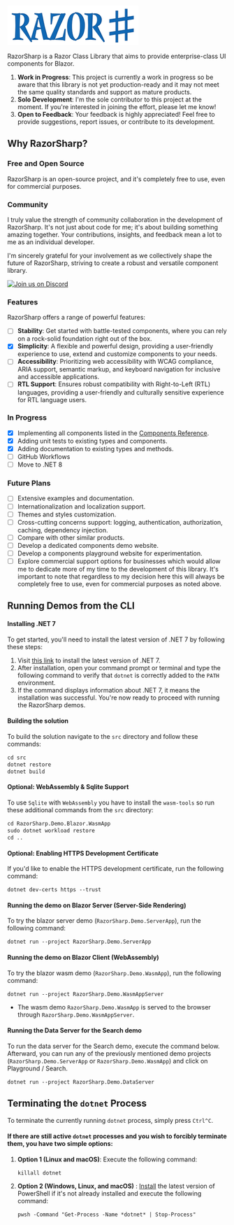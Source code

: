 ![Logo](assets/RazorSharp.png)

RazorSharp is a Razor Class Library that aims to provide enterprise-class UI components for Blazor.

1. **Work in Progress**: This project is currently a work in progress so be aware that this library is not yet production-ready and it may not meet the same quality standards and support as mature products. 
2. **Solo Development**: I'm the sole contributor to this project at the moment. If you're interested in joining the effort, please let me know! 
3. **Open to Feedback**: Your feedback is highly appreciated! Feel free to provide suggestions, report issues, or contribute to its development.

## Why RazorSharp?

### Free and Open Source

RazorSharp is an open-source project, and it's completely free to use, even for commercial purposes.

### Community

I truly value the strength of community collaboration in the development of RazorSharp. It's not just about code for me; it's about building something amazing together. Your contributions, insights, and feedback mean a lot to me as an individual developer.

I'm sincerely grateful for your involvement as we collectively shape the future of RazorSharp, striving to create a robust and versatile component library.

[![Join us on Discord](https://discordapp.com/api/guilds/1160531142852743340/widget.png)](https://discord.gg/v4DymbjpWC)

### Features

RazorSharp offers a range of powerful features:

- [ ] **Stability**: Get started with battle-tested components, where you can rely on a rock-solid foundation right out of the box.
- [x] **Simplicity**: A flexible and powerful design, providing a user-friendly experience to use, extend and customize components to your needs.
- [ ] **Accessibility**: Prioritizing web accessibility with WCAG compliance, ARIA support, semantic markup, and keyboard navigation for inclusive and accessible applications.
- [ ] **RTL Support**: Ensures robust compatibility with Right-to-Left (RTL) languages, providing a user-friendly and culturally sensitive experience for RTL language users.

### In Progress

- [x] Implementing all components listed in the [Components Reference](https://github.com/iam3yal/RazorSharp/issues/4).
- [x] Adding unit tests to existing types and components.
- [x] Adding documentation to existing types and methods.
- [ ] GitHub Workflows
- [ ] Move to .NET 8

### Future Plans

- [ ] Extensive examples and documentation.
- [ ] Internationalization and localization support.
- [ ] Themes and styles customization.
- [ ] Cross-cutting concerns support: logging, authentication, authorization, caching, dependency injection.
- [ ] Compare with other similar products.
- [ ] Develop a dedicated components demo website.
- [ ] Develop a components playground website for experimentation.
- [ ] Explore commercial support options for businesses which would allow me to dedicate more of my time to the development of this library. It's important to note that regardless to my decision here this will always be completely free to use, even for commercial purposes as noted above.

## Running Demos from the CLI

#### Installing .NET 7

To get started, you'll need to install the latest version of .NET 7 by following these steps:

1. Visit [this link](https://learn.microsoft.com/en-us/dotnet/core/tools/dotnet-install-script) to install the latest version of .NET 7.
2. After installation, open your command prompt or terminal and type the following command to verify that `dotnet` is correctly added to the `PATH` environment.
3. If the command displays information about .NET 7, it means the installation was successful. You're now ready to proceed with running the RazorSharp demos.

#### Building the solution 
To build the solution navigate to the `src` directory and follow these commands:
```
cd src
dotnet restore
dotnet build
```

#### Optional: WebAssembly & Sqlite Support
To use `Sqlite` with `WebAssembly` you have to install the `wasm-tools` so run these additional commands from the `src` directory:
```
cd RazorSharp.Demo.Blazor.WasmApp
sudo dotnet workload restore
cd ..
```

#### Optional: Enabling HTTPS Development Certificate
If you'd like to enable the HTTPS development certificate, run the following command:
```
dotnet dev-certs https --trust
```

#### Running the demo on Blazor Server (Server-Side Rendering)
To try the blazor server demo (`RazorSharp.Demo.ServerApp`), run the following command:
```
dotnet run --project RazorSharp.Demo.ServerApp
```

#### Running the demo on Blazor Client (WebAssembly)
To try the blazor wasm demo (`RazorSharp.Demo.WasmApp`), run the following command:
```
dotnet run --project RazorSharp.Demo.WasmAppServer
```
* The wasm demo `RazorSharp.Demo.WasmApp` is served to the browser through `RazorSharp.Demo.WasmAppServer`.
  
#### Running the Data Server for the Search demo
To run the data server for the Search demo, execute the command below. Afterward, you can run any of the previously mentioned demo projects (`RazorSharp.Demo.ServerApp` or `RazorSharp.Demo.WasmApp`) and click on Playground / Search.
```
dotnet run --project RazorSharp.Demo.DataServer
```

## Terminating the `dotnet` Process
To terminate the currently running `dotnet` process, simply press `Ctrl^C`.

#### If there are still active `dotnet` processes and you wish to forcibly terminate them, you have two simple options:

1. **Option 1 (Linux and macOS)**: Execute the following command:
   ```
   killall dotnet
   ```

2. **Option 2 (Windows, Linux, and macOS)** : [Install](https://learn.microsoft.com/en-us/powershell/scripting/install/installing-powershell) the latest version of PowerShell if it's not already installed and execute the following command:
   ```
   pwsh -Command "Get-Process -Name *dotnet* | Stop-Process"
   ```